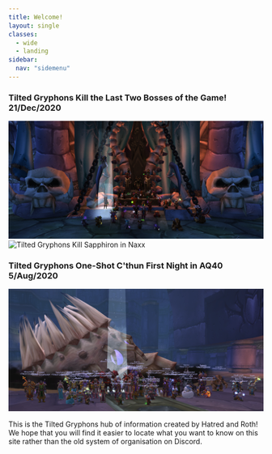 ```yaml
---
title: Welcome!
layout: single
classes: 
  - wide
  - landing
sidebar:
  nav: "sidemenu"
---
```

### Tilted Gryphons Kill the Last Two Bosses of the Game! 21/Dec/2020
![Tilted Gryphons Kill Kel'Thuzad in Naxxramas](/assets/images/tg_first_kt_kill.png "TG First KT kill")
![Tilted Gryphons Kill Sapphiron in Naxx](/assets/images/tg_first_sapph_kill.png "TG First Sapph kill")

### Tilted Gryphons One-Shot C'thun First Night in AQ40 5/Aug/2020
![Tilted Gryphons One-Shot C'thun First Night in AQ40](/assets/images/tg_openingnight_first_cthun_kill.png "TG First C'thun kill")

This is the Tilted Gryphons hub of information created by Hatred and Roth! We hope that you will find it easier to locate what you want to know on this site rather than the old system of organisation on Discord.
